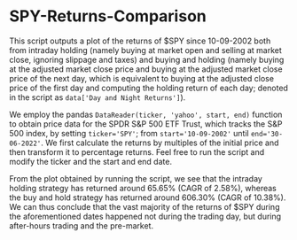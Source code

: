 # SPY-Returns-Comparison
This script outputs a plot of the returns of $SPY since 10-09-2002 both from intraday holding (namely buying at market open and selling at market close, 
ignoring slippage and taxes) and buying and holding (namely buying at the adjusted market close price and buying at the adjusted market close price of the next day, which is equivalent to buying at the adjusted close price of the first day and computing the holding return of each day; denoted in the script as `data['Day and Night Returns']`). 

We employ the pandas `DataReader(ticker, 'yahoo', start, end)` function to obtain price data for the SPDR S&P 500 ETF Trust, which tracks the S&P 500 
index, by setting `ticker='SPY'`; from `start='10-09-2002'` until `end='30-06-2022'`. We first calculate the returns by multiples of the initial price and then transform it to percentage returns. Feel free to run the script and modify the ticker and the start and end date.

From the plot obtained by running the script, we see that the intraday holding strategy has returned around 65.65% (CAGR of 2.58%), whereas the buy and hold strategy has returned around 606.30% (CAGR of 10.38%). We can thus conclude that the vast majority of the returns of $SPY during the aforementioned dates happened not during the trading day, but during after-hours trading and the pre-market.
